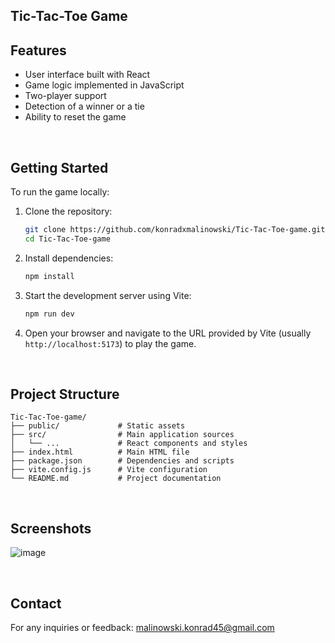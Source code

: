 
## Tic-Tac-Toe Game


## Features

- User interface built with React  
- Game logic implemented in JavaScript  
- Two-player support  
- Detection of a winner or a tie  
- Ability to reset the game

<br>

## Getting Started

To run the game locally:

1. Clone the repository:

   ```bash
   git clone https://github.com/konradxmalinowski/Tic-Tac-Toe-game.git
   cd Tic-Tac-Toe-game
   ```

2. Install dependencies:

   ```bash
   npm install
   ```

3. Start the development server using Vite:

   ```bash
   npm run dev
   ```

4. Open your browser and navigate to the URL provided by Vite (usually `http://localhost:5173`) to play the game.

<br>

## Project Structure

```
Tic-Tac-Toe-game/
├── public/             # Static assets
├── src/                # Main application sources
│   └── ...             # React components and styles
├── index.html          # Main HTML file
├── package.json        # Dependencies and scripts
├── vite.config.js      # Vite configuration
└── README.md           # Project documentation
```

<br>

## Screenshots

![image](https://github.com/user-attachments/assets/bff69ccb-5492-4eb5-a270-8c63e36a83f4)


<br>

## Contact

For any inquiries or feedback: [malinowski.konrad45@gmail.com](mailto:malinowski.konrad45@gmail.com)
